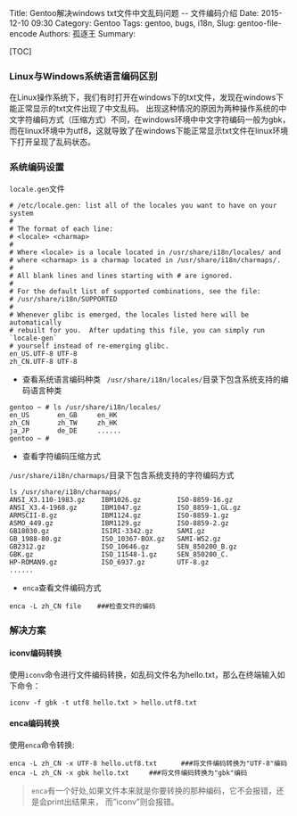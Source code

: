 Title: Gentoo解决windows txt文件中文乱码问题 -- 文件编码介绍
Date: 2015-12-10 09:30
Category: Gentoo
Tags: gentoo, bugs, i18n,
Slug: gentoo-file-encode
Authors: 孤逐王
Summary: 

[TOC]

### Linux与Windows系统语言编码区别

在Linux操作系统下，我们有时打开在windows下的txt文件，发现在windows下能正常显示的txt文件出现了中文乱码。
出现这种情况的原因为两种操作系统的中文字符编码方式（压缩方式）不同，在windows环境中中文字符编码一般为gbk，而在linux环境中为utf8，这就导致了在windows下能正常显示txt文件在linux环境下打开呈现了乱码状态。

### 系统编码设置

`locale.gen`文件

```
# /etc/locale.gen: list all of the locales you want to have on your system
#
# The format of each line:
# <locale> <charmap>
#
# Where <locale> is a locale located in /usr/share/i18n/locales/ and
# where <charmap> is a charmap located in /usr/share/i18n/charmaps/.
#
# All blank lines and lines starting with # are ignored.
#
# For the default list of supported combinations, see the file:
# /usr/share/i18n/SUPPORTED
#
# Whenever glibc is emerged, the locales listed here will be automatically
# rebuilt for you.  After updating this file, you can simply run `locale-gen`
# yourself instead of re-emerging glibc.
en_US.UTF-8 UTF-8
zh_CN.UTF-8 UTF-8
```

- 查看系统语言编码种类
` /usr/share/i18n/locales/`目录下包含系统支持的编码语言种类

```
gentoo ~ # ls /usr/share/i18n/locales/
en_US       en_GB     en_HK    
zh_CN       zh_TW     zh_HK
ja_JP       de_DE     ......
gentoo ~ #
```

- 查看字符编码压缩方式

`/usr/share/i18n/charmaps/`目录下包含系统支持的字符编码方式

```
ls /usr/share/i18n/charmaps/
ANSI_X3.110-1983.gz    IBM1026.gz         ISO-8859-16.gz
ANSI_X3.4-1968.gz      IBM1047.gz         ISO_8859-1,GL.gz
ARMSCII-8.gz           IBM1124.gz         ISO-8859-1.gz
ASMO_449.gz            IBM1129.gz         ISO-8859-2.gz
GB18030.gz             ISIRI-3342.gz      SAMI.gz
GB_1988-80.gz          ISO_10367-BOX.gz   SAMI-WS2.gz
GB2312.gz              ISO_10646.gz       SEN_850200_B.gz
GBK.gz                 ISO_11548-1.gz     SEN_850200_C.
HP-ROMAN9.gz           ISO_6937.gz        UTF-8.gz
......
```

- `enca`查看文件编码方式

```
enca -L zh_CN file    ###检查文件的编码
```

### 解决方案

#### iconv编码转换

使用`iconv`命令进行文件编码转换，如乱码文件名为hello.txt，那么在终端输入如下命令：

```
iconv -f gbk -t utf8 hello.txt > hello.utf8.txt
```

 #### enca编码转换

使用`enca`命令转换:

```
enca -L zh_CN -x UTF-8 hello.utf8.txt      ###将文件编码转换为"UTF-8"编码
enca -L zh_CN -x gbk hello.txt     ###将文件编码转换为"gbk"编码
```
> `enca`有一个好处,如果文件本来就是你要转换的那种编码，它不会报错，还是会print出结果来， 而”iconv”则会报错。


